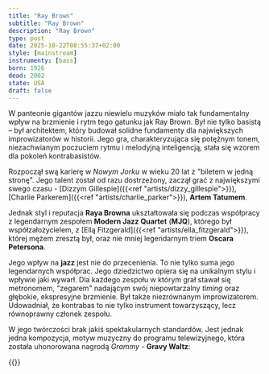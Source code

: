 ```yaml
---
title: "Ray Brown"
subtitle: "Ray Brown"
description: "Ray Brown"
type: post
date: 2025-10-22T08:55:37+02:00
style: [mainstream] 
instrumenty: [bass]
born: 1926
dead: 2002
state: USA
draft: false
---
```

W panteonie gigantów jazzu niewielu muzyków miało tak fundamentalny wpływ na brzmienie i rytm tego gatunku jak Ray Brown. Był nie tylko basistą – był architektem, który budował solidne fundamenty dla największych improwizatorów w historii. Jego gra, charakteryzująca się potężnym tonem, niezachwianym poczuciem rytmu i melodyjną inteligencją, stała się wzorem dla pokoleń kontrabasistów.

Rozpoczął swą karierę w *Nowym Jorku* w wieku 20 lat z "biletem w jedną stronę". Jego talent został od razu dostrzeżony, zaczął grać z największymi swego
czasu - [Dizzym Gillespie]({{<ref "artists/dizzy_gillespie">}}), [Charlie Parkerem]({{<ref "artists/charlie_parker">}}), __Artem Tatumem__.

Jednak styl i reputacja __Raya Browna__ ukształtowała się podczas współpracy z legendarnym zespołem __Modern Jazz Quartet__ (__MJQ__), którego był
współzałożycielem, z [Ellą Fitzgerald]({{<ref "artists/ella_fitzgerald">}}), której mężem zresztą był, oraz nie mniej legendarnym triem
__Oscara Petersona__.

Jego wpływ na __jazz__ jest nie do przecenienia. To nie tylko suma jego legendarnych współprac. Jego dziedzictwo opiera się na unikalnym stylu i 
wpływie jaki wywarł. Dla każdego zespołu w którym grał stawał się metronomem, "zegarem" nadającym swój niepowtarzalny *timing* oraz głębokie, ekspresyjne
brzmienie. Był także niezrównanym improwizatorem. Udowadniał, że kontrabas to nie tylko instrument towarzyszący, lecz równoprawny członek zespołu.

W jego twórczości brak jakiś spektakularnych standardów. Jest jednak jedna kompozycja, motyw muzyczny do programu telewizyjnego, która została uhonorowana
nagrodą *Grammy* - __Gravy Waltz__:


{{<youtube BBYCBvR73Ic>}}